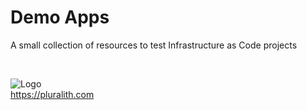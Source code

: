 # Demo Apps

A small collection of resources to test Infrastructure as Code projects

&nbsp;

![Logo](https://user-images.githubusercontent.com/25454503/104286033-c7ed5b80-54b4-11eb-91ca-edd94b0703ab.png)  
<https://pluralith.com>
